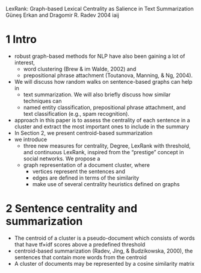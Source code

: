 LexRank: Graph-based Lexical Centrality as Salience in Text Summarization
Güneş Erkan and Dragomir R. Radev
2004 iaij

# 1 Intro

* robust graph-based methods for NLP have also been gaining a lot of interest,
  * word clustering (Brew & im Walde, 2002) and 
  * prepositional phrase attachment (Toutanova, Manning, & Ng, 2004).
* We will discuss how random walks on sentence-based graphs can help in 
  * text summarization. We will also briefly discuss how similar techniques can
  * named entity classification, prepositional phrase attachment, and text
    classification (e.g., spam recognition).
* approach in this paper is to assess the centrality of each sentence in a
  cluster and extract the most important ones to include in the summary
* In Section 2, we present centroid-based summarization
* we introduce 
  * three new measures for centrality, Degree, LexRank with threshold, and
    continuous LexRank, inspired from the “prestige” concept in social
    networks. We propose a 
  * graph representation of a document cluster, where 
    * vertices represent the sentences and 
    * edges are defined in terms of the similarity 
    * make use of several centrality heuristics defined on graphs

# 2 Sentence centrality and summarization

* The centroid of a cluster is a pseudo-document which consists of words that
  have tf×idf scores above a predefined threshold
* centroid-based summarization (Radev, Jing, & Budzikowska, 2000), the
  sentences that contain more words from the centroid
* A cluster of documents may be represented by a cosine similarity matrix 
